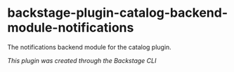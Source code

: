 # backstage-plugin-catalog-backend-module-notifications

The notifications backend module for the catalog plugin.

_This plugin was created through the Backstage CLI_
